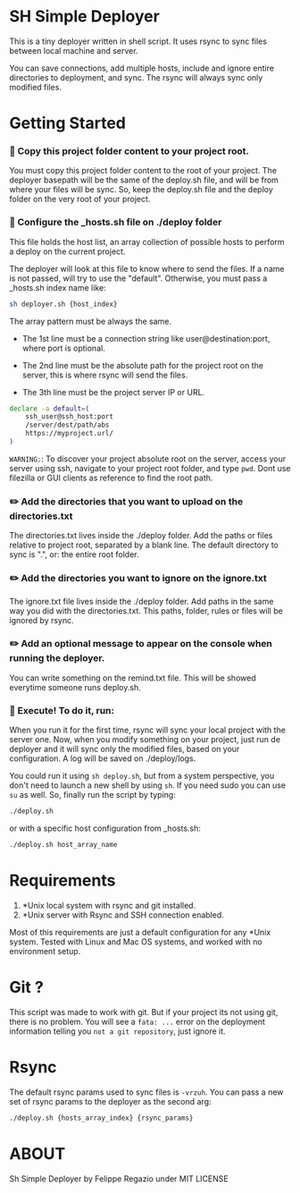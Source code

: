 # SH Simple Deployer

This is a tiny deployer written in shell script. 
It uses rsync to sync files between local machine and server.

You can save connections, add multiple hosts, include and ignore entire directories to deployment,
and sync. The rsync will always sync only modified files.

# Getting Started

### 📂 Copy this project folder content to your project root.

You must copy this project folder content to the root of your project.
The deployer basepath will be the same of the deploy.sh file, and will be from where
your files will be sync. So, keep the deploy.sh file and the deploy folder on the very
root of your project.

### 🔧 Configure the \_hosts.sh file on ./deploy folder

This file holds the host list, an array collection of possible hosts
to perform a deploy on the current project.

The deployer will look at this file to know where to send the files.
If a name is not passed, will try to use the "default". Otherwise,
you must pass a \_hosts.sh index name like:  

``` bash
sh deployer.sh {host_index}
```

The array pattern must be always the same.

- The 1st line must be a connection string like user@destination:port, 
where port is optional.

- The 2nd line must be the absolute path for the project root on the server,
this is where rsync will send the files.

- The 3th line must be the project server IP or URL.

```bash
declare -a default=( 
	ssh_user@ssh_host:port   
	/server/dest/path/abs  
	https://myproject.url/  
)
```

```WARNING:```: To discover your project absolute root on the server, access your
server using ssh, navigate to your project root folder, and type `pwd`. Dont use
filezilla or GUI clients as reference to find the root path.

### ✏️ Add the directories that you want to upload on the directories.txt 

The directories.txt lives inside the ./deploy folder. 
Add the paths or files relative to project root, separated by a blank line.
The default directory to sync is ".", or: the entire root folder.

### ✏️ Add the directories you want to ignore on the ignore.txt 

The ignore.txt file lives inside the ./deploy folder. 
Add paths in the same way you did with the directories.txt.
This paths, folder, rules or files will be ignored by rsync.

### ✏️ Add an optional message to appear on the console when running the deployer.

You can write something on the remind.txt file.
This will be showed everytime someone runs deploy.sh.

### 🚀 Execute! To do it, run:

When you run it for the first time, rsync will sync your local project with the server one.
Now, when you modify something on your project, just run de deployer and it will sync only the
modified files, based on your configuration. A log will be saved on ./deploy/logs.

You could run it using `sh deploy.sh`, but from a system perspective, you don't need to launch a new shell by using `sh`. If you need sudo you can use `su` as well. So, finally run the script by typing:

```bash
./deploy.sh
```

or with a specific host configuration from \_hosts.sh:

```bash
./deploy.sh host_array_name
```

# Requirements

1. \*Unix local system with rsync and git installed. 
2. \*Unix server with Rsync and SSH connection enabled.

Most of this requirements are just a default configuration for any \*Unix system.
Tested with Linux and Mac OS systems, and worked with no environment setup.

# Git ?

This script was made to work with git. But if your project its not using git, there is no problem.
You will see a `fata: ...` error on the deployment information telling you `not a git repository`,
just ignore it.

# Rsync

The default rsync params used to sync files is `-vrzuh`.
You can pass a new set of rsync params to the deployer as the second arg:

```bash
./deploy.sh {hosts_array_index} {rsync_params}
```

# ABOUT

Sh Simple Deployer by Felippe Regazio under MIT LICENSE
